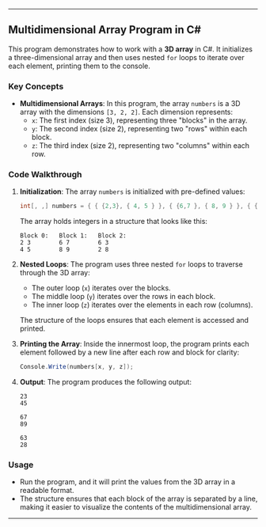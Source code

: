 
---

## Multidimensional Array Program in C#

This program demonstrates how to work with a **3D array** in C#. It initializes a three-dimensional array and then uses nested `for` loops to iterate over each element, printing them to the console.

### Key Concepts

- **Multidimensional Arrays**: In this program, the array `numbers` is a 3D array with the dimensions `[3, 2, 2]`. Each dimension represents:
  - `x`: The first index (size 3), representing three "blocks" in the array.
  - `y`: The second index (size 2), representing two "rows" within each block.
  - `z`: The third index (size 2), representing two "columns" within each row.

### Code Walkthrough

1. **Initialization**:
   The array `numbers` is initialized with pre-defined values:
   ```csharp
   int[, ,] numbers = { { {2,3}, { 4, 5 } }, { {6,7 }, { 8, 9 } }, { {6,3 } , {2, 8 } } };
   ```

   The array holds integers in a structure that looks like this:
   ```
   Block 0:   Block 1:   Block 2:
   2 3        6 7        6 3
   4 5        8 9        2 8
   ```

2. **Nested Loops**:
   The program uses three nested `for` loops to traverse through the 3D array:
   - The outer loop (`x`) iterates over the blocks.
   - The middle loop (`y`) iterates over the rows in each block.
   - The inner loop (`z`) iterates over the elements in each row (columns).

   The structure of the loops ensures that each element is accessed and printed.

3. **Printing the Array**:
   Inside the innermost loop, the program prints each element followed by a new line after each row and block for clarity:
   ```csharp
   Console.Write(numbers[x, y, z]);
   ```

4. **Output**:
   The program produces the following output:

   ```
   23
   45

   67
   89

   63
   28
   ```

### Usage

- Run the program, and it will print the values from the 3D array in a readable format.
- The structure ensures that each block of the array is separated by a line, making it easier to visualize the contents of the multidimensional array.

---

